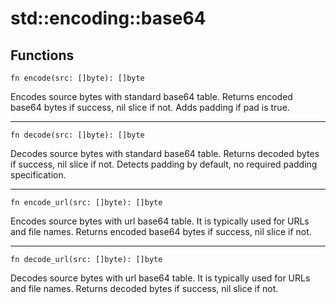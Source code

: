 # std::encoding::base64

## Functions

```jule
fn encode(src: []byte): []byte
```
Encodes source bytes with standard base64 table. Returns encoded base64 bytes if success, nil slice if not. Adds padding if pad is true.

---

```jule
fn decode(src: []byte): []byte
```
Decodes source bytes with standard base64 table. Returns decoded bytes if success, nil slice if not. Detects padding by default, no required padding specification.

---

```jule
fn encode_url(src: []byte): []byte
```
Encodes source bytes with url base64 table. It is typically used for URLs and file names. Returns encoded base64 bytes if success, nil slice if not.

---

```jule
fn decode_url(src: []byte): []byte
```
Decodes source bytes with url base64 table. It is typically used for URLs and file names. Returns decoded bytes if success, nil slice if not.
